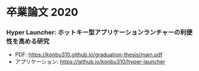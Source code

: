# 卒業論文 2020

### Hyper Launcher: ホットキー型アプリケーションランチャーの利便性を高める研究

- PDF: https://konbu310.github.io/graduation-thesis/main.pdf
- アプリケーション: https://github.io/konbu310/hyper-launcher
